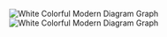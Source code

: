 ![White Colorful Modern Diagram Graph](https://github.com/ritesh143kr/StockMarketBasics/assets/127919799/7c0ba228-da4e-4360-ab84-f6777635d8c8)
![White Colorful Modern Diagram Graph](https://github.com/ritesh143kr/StockMarketBasics/assets/127919799/c4426fde-02f0-471a-9766-e36f4addbbdf)
